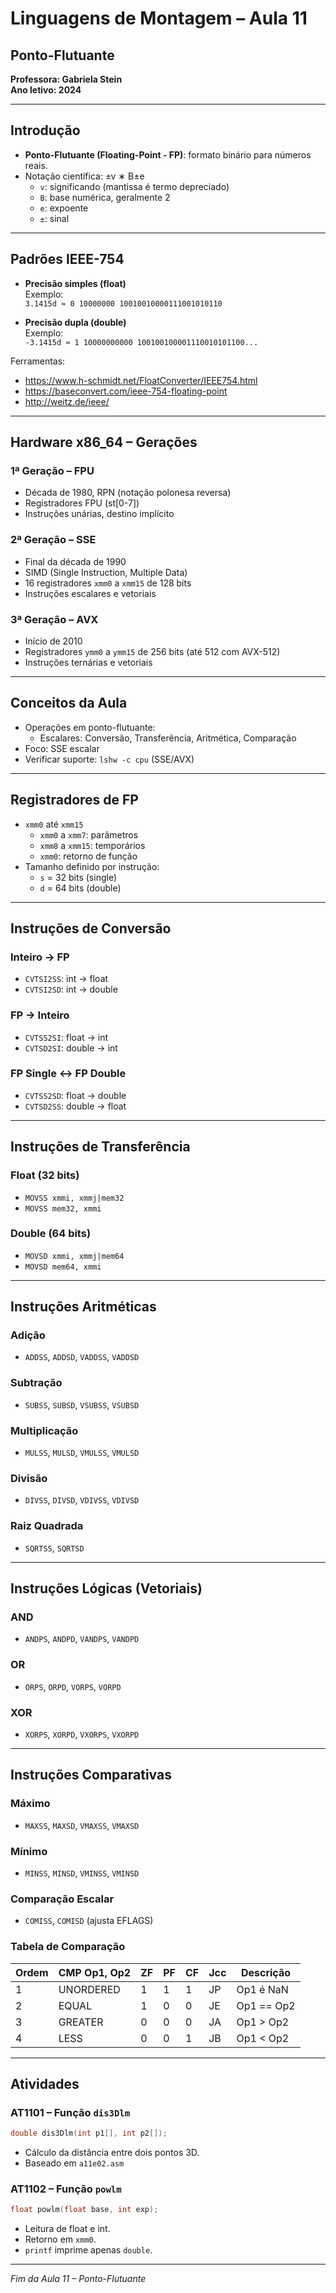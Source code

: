 # Linguagens de Montagem – Aula 11  
## Ponto-Flutuante  
**Professora: Gabriela Stein**  
**Ano letivo: 2024**

---

## Introdução
- **Ponto-Flutuante (Floating-Point - FP)**: formato binário para números reais.
- Notação científica: ±v ∗ B±e  
  - `v`: significando (mantissa é termo depreciado)  
  - `B`: base numérica, geralmente 2  
  - `e`: expoente  
  - `±`: sinal  

---

## Padrões IEEE-754
- **Precisão simples (float)**  
  Exemplo:  
  `3.1415d ≈ 0 10000000 10010010000111001010110`

- **Precisão dupla (double)**  
  Exemplo:  
  `-3.1415d ≈ 1 10000000000 100100100001110010101100...`

Ferramentas:  
- https://www.h-schmidt.net/FloatConverter/IEEE754.html  
- https://baseconvert.com/ieee-754-floating-point  
- http://weitz.de/ieee/

---

## Hardware x86_64 – Gerações

### 1ª Geração – FPU
- Década de 1980, RPN (notação polonesa reversa)
- Registradores FPU (st[0-7])
- Instruções unárias, destino implícito

### 2ª Geração – SSE
- Final da década de 1990
- SIMD (Single Instruction, Multiple Data)
- 16 registradores `xmm0` a `xmm15` de 128 bits
- Instruções escalares e vetoriais

### 3ª Geração – AVX
- Início de 2010
- Registradores `ymm0` a `ymm15` de 256 bits (até 512 com AVX-512)
- Instruções ternárias e vetoriais

---

## Conceitos da Aula
- Operações em ponto-flutuante:
  - Escalares: Conversão, Transferência, Aritmética, Comparação
- Foco: SSE escalar
- Verificar suporte: `lshw -c cpu` (SSE/AVX)

---

## Registradores de FP
- `xmm0` até `xmm15`
  - `xmm0` a `xmm7`: parâmetros
  - `xmm8` a `xmm15`: temporários
  - `xmm0`: retorno de função
- Tamanho definido por instrução:
  - `s` = 32 bits (single)
  - `d` = 64 bits (double)

---

## Instruções de Conversão

### Inteiro → FP
- `CVTSI2SS`: int → float  
- `CVTSI2SD`: int → double

### FP → Inteiro
- `CVTSS2SI`: float → int  
- `CVTSD2SI`: double → int

### FP Single ↔ FP Double
- `CVTSS2SD`: float → double  
- `CVTSD2SS`: double → float

---

## Instruções de Transferência

### Float (32 bits)
- `MOVSS xmmi, xmmj|mem32`
- `MOVSS mem32, xmmi`

### Double (64 bits)
- `MOVSD xmmi, xmmj|mem64`
- `MOVSD mem64, xmmi`

---

## Instruções Aritméticas

### Adição
- `ADDSS`, `ADDSD`, `VADDSS`, `VADDSD`

### Subtração
- `SUBSS`, `SUBSD`, `VSUBSS`, `VSUBSD`

### Multiplicação
- `MULSS`, `MULSD`, `VMULSS`, `VMULSD`

### Divisão
- `DIVSS`, `DIVSD`, `VDIVSS`, `VDIVSD`

### Raiz Quadrada
- `SQRTSS`, `SQRTSD`

---

## Instruções Lógicas (Vetoriais)

### AND
- `ANDPS`, `ANDPD`, `VANDPS`, `VANDPD`

### OR
- `ORPS`, `ORPD`, `VORPS`, `VORPD`

### XOR
- `XORPS`, `XORPD`, `VXORPS`, `VXORPD`

---

## Instruções Comparativas

### Máximo
- `MAXSS`, `MAXSD`, `VMAXSS`, `VMAXSD`

### Mínimo
- `MINSS`, `MINSD`, `VMINSS`, `VMINSD`

### Comparação Escalar
- `COMISS`, `COMISD` (ajusta EFLAGS)

### Tabela de Comparação

| Ordem | CMP Op1, Op2 | ZF | PF | CF | Jcc | Descrição           |
|-------|--------------|----|----|----|-----|----------------------|
| 1     | UNORDERED    | 1  | 1  | 1  | JP  | Op1 é NaN            |
| 2     | EQUAL        | 1  | 0  | 0  | JE  | Op1 == Op2           |
| 3     | GREATER      | 0  | 0  | 0  | JA  | Op1 > Op2            |
| 4     | LESS         | 0  | 0  | 1  | JB  | Op1 < Op2            |

---

## Atividades

### AT1101 – Função `dis3Dlm`
```c
double dis3Dlm(int p1[], int p2[]);
```
- Cálculo da distância entre dois pontos 3D.
- Baseado em `a11e02.asm`

### AT1102 – Função `powlm`
```c
float powlm(float base, int exp);
```
- Leitura de float e int.
- Retorno em `xmm0`.
- `printf` imprime apenas `double`.

---

*Fim da Aula 11 – Ponto-Flutuante*
